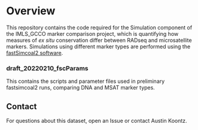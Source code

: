 # Overview

This repository contains the code required for the Simulation component of the IMLS_GCCO marker comparison project, which is quantifying how measures of *ex situ* conservation differ between RADseq and microsatellite markers.
Simulations using different marker types are performed using the [fastSimcoal2 software](http://cmpg.unibe.ch/software/fastsimcoal27/).

### draft_20220210_fscParams
This contains the scripts and parameter files used in preliminary fastsimcoal2 runs, comparing DNA and MSAT marker types.

## Contact
For questions about this dataset, open an Issue or contact Austin Koontz.
